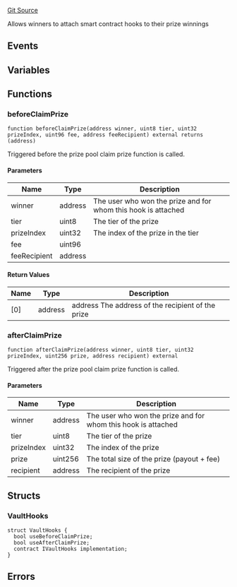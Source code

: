 [Git Source](https://github.com/GenerationSoftware/pt-v5-vault/blob/10eb9ff64bd4b5eaa93cc7cffdf6bfe01af619bf/src/interfaces/IVaultHooks.sol)



Allows winners to attach smart contract hooks to their prize winnings

## Events

## Variables

## Functions

### beforeClaimPrize

```solidity
function beforeClaimPrize(address winner, uint8 tier, uint32 prizeIndex, uint96 fee, address feeRecipient) external returns (address)
```

Triggered before the prize pool claim prize function is called.

#### Parameters

| Name | Type | Description |
| ---- | ---- | ----------- |
| winner | address | The user who won the prize and for whom this hook is attached |
| tier | uint8 | The tier of the prize |
| prizeIndex | uint32 | The index of the prize in the tier |
| fee | uint96 |  |
| feeRecipient | address |  |

#### Return Values

| Name | Type | Description |
| ---- | ---- | ----------- |
| [0] | address | address The address of the recipient of the prize |
### afterClaimPrize

```solidity
function afterClaimPrize(address winner, uint8 tier, uint32 prizeIndex, uint256 prize, address recipient) external
```

Triggered after the prize pool claim prize function is called.

#### Parameters

| Name | Type | Description |
| ---- | ---- | ----------- |
| winner | address | The user who won the prize and for whom this hook is attached |
| tier | uint8 | The tier of the prize |
| prizeIndex | uint32 | The index of the prize |
| prize | uint256 | The total size of the prize (payout + fee) |
| recipient | address | The recipient of the prize |

## Structs

### VaultHooks

```solidity
struct VaultHooks {
  bool useBeforeClaimPrize;
  bool useAfterClaimPrize;
  contract IVaultHooks implementation;
}
```

## Errors


